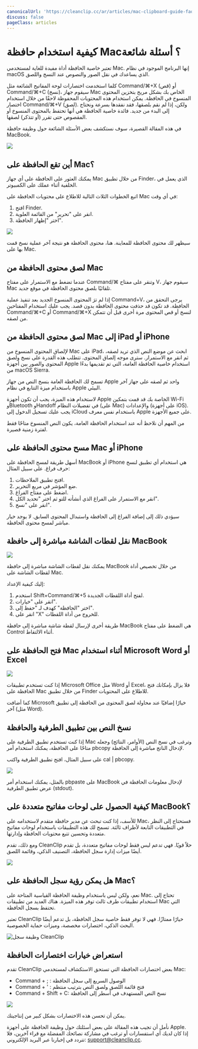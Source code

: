 ```yaml
---
canonicalUrl: 'https://cleanclip.cc/ar/articles/mac-clipboard-guide-faq-tips-tricks'
discuss: false
pageClass: articles
---
```


# كيفية استخدام حافظة Mac؟ أسئلة شائعة

تعتبر خاصية الحافظة أداة مفيدة للغاية لمستخدمي Mac. إنها البرنامج الموجود في نظام macOS الذي يساعدك في نقل الصور والنصوص عند النسخ واللصق.

كلما استخدمت اختصارات لوحة المفاتيح الشائعة مثل Command/⌘+X (قص) أو Command/⌘+C (نسخ)، سيقوم جهاز Mac الخاص بك بشكل مريح بتخزين المحتوى المنسوخ في الحافظة. يمكن استخدام هذه المحتويات المحفوظة لاحقًا من خلال استخدام اختصار Command/⌘+V (لصق). ولكن، إذا لم نقم بلصقها، فقد نفقدها بسرعة ونحتاج إلى البدء من جديد. فائدة خاصية الحافظة هي أنها تحتفظ بالمحتوى المنسوخ أو المقصوص حتى تقرر (أو تتذكر) لصقها.

في هذه المقالة القصيرة، سوف نستكشف بعض الأسئلة الشائعة حول وظيفة حافظة MacBook.

![](/images/mac_clipboard_cover1.png)

## أين تقع الحافظة على Mac؟

يمكنك العثور على الحافظة على أي جهاز Mac من خلال تطبيق Finder، الذي يعمل في الخلفية أثناء عملك على الكمبيوتر.

اتبع الخطوات الثلاث التالية للاطلاع على محتويات الحافظة على Mac في أي وقت:

1. افتح Finder.
2. انقر على "تحرير" من القائمة العلوية.
3. اختر "إظهار الحافظة".

![](/images/blogs/view_macos_clipboard_step1.png)

سيظهر لك محتوى الحافظة للمعاينة. هنا، محتوى الحافظة هو نتيجة آخر عملية نسخ قمت بها على Mac.

## لصق محتوى الحافظة من Mac

عندما تضغط مع الاستمرار على مفتاح Command/⌘ وتنقر على مفتاح V، سيقوم جهاز Mac تلقائيًا بلصق محتوى الحافظة في موقع جديد.

إذا لم ترَ المحتوى المنسوخ الجديد بعد تنفيذ عملية Command+V، يرجى التحقق من الحافظة. قد تكون قد حذفت محتوى الحافظة بدون قصد. يجب عليك استخدام المفتاحين Command/⌘+C أو Command/⌘+X لنسخ أو قص المحتوى مرة أخرى قبل أن تتمكن من لصقه.

## لصق محتوى الحافظة من Mac إلى iPad أو iPhone

لإلصاق المحتوى المنسوخ من Mac على iPad، ابحث عن موضع النص الذي تريد لصقه، ثم انقر مع الاستمرار. سترى موجه إلصاق المحتوى. تتطلب هذه القدرة على نسخ ولصق المحتوى والصور بين أجهزة Apple استخدام خاصية الحافظة العامة، التي تم تقديمها بدءًا من macOS Sierra.

تسمح لك الحافظة العامة بنسخ النص من جهاز Apple واحد ثم لصقه على جهاز آخر باستخدام ميزة التتابع في نظام Apple البيئي.

لاستخدام هذه الميزة، يجب أن تكون أجهزة Apple الخاصة بك قد قمت بتمكين Wi-Fi وBluetooth وHandoff في تفضيلات النظام (على Mac) والإعدادات (على أجهزة iOS). يجب عليك تسجيل الدخول إلى iCloud باستخدام نفس معرف Apple على جميع الأجهزة.

من المهم أن نلاحظ أنه عند استخدام الحافظة العامة، يكون النص المنسوخ متاحًا فقط لفترة زمنية قصيرة.

## مسح محتوى الحافظة على Mac أو iPhone

أسهل طريقة لمسح الحافظة على MacBook أو iPhone هي استخدام أي تطبيق لنسخ حرف فراغ. على سبيل المثال:

1. افتح تطبيق الملاحظات.
2. ضع المؤشر في مربع التحرير.
3. اضغط على مفتاح الفراغ.
4. انقر مع الاستمرار على الفراغ الذي أنشأته للتو ثم اختر "تحديد الكل".
5. انقر على "نسخ".

سيؤدي ذلك إلى إضافة الفراغ إلى الحافظة واستبدال المحتوى السابق. لا يوجد خيار مباشر لمسح محتوى الحافظة.

## نقل لقطات الشاشة مباشرة إلى حافظة MacBook

![](/images/move_screenshots_to_clipboard.png)

يمكنك نقل لقطات الشاشة مباشرة إلى حافظة MacBook من خلال تخصيص أداة لقطات الشاشة على Mac.

إليك كيفية الإعداد:

1. استخدم Shift+Command/⌘+5 لفتح أداة اللقطات الجديدة.
2. انقر على "خيارات".
3. اختر "الحافظة" كهدف لـ "حفظ إلى".
4. انقر على "X" للخروج من أداة اللقطات.

طريقة أخرى لإرسال لقطة شاشة مباشرة إلى حافظة MacBook هي الضغط على مفتاح Control أثناء الالتقاط.

## فتح الحافظة على Mac أثناء استخدام Microsoft Word أو Excel

![](/images/open_clipboard_when_using_word_excel.png)

إذا كنت تستخدم تطبيقات Microsoft Office مثل Word أو Excel، فلا يزال بإمكانك فتح الحافظة على Mac من خلال تطبيق Finder للاطلاع على المحتويات.

كما أضافت Microsoft خيارًا إضافيًا عند محاولة لصق المحتوى من الحافظة إلى تطبيق آخر (مثل Word).

## نسخ النص بين تطبيق الطرفية والحافظة

إذا كنت تستخدم تطبيق الطرفية على Mac وترغب في نسخ النص (الأوامر، النتائج) وجعله متاحًا على الحافظة، يمكنك استخدام أمر pbcopy لإدخال الناتج مباشرة إلى الحافظة.

على سبيل المثال، افتح تطبيق الطرفية واكتب cal | pbcopy.

![](/images/pbcopy_in_terminal.png)

بالمثل، يمكنك استخدام أمر pbpaste على MacBook لإدخال معلومات الحافظة في عرض تطبيق الطرفية (stdout).

## كيفية الحصول على لوحات مفاتيح متعددة على MacBook؟

للأسف، إذا كنت تبحث عن مدير حافظة متقدم لاستخدامه على Mac، فستحتاج إلى النظر في التطبيقات التابعة لأطراف ثالثة. تسمح لك هذه التطبيقات باستخدام لوحات مفاتيح متعددة وتحسين تتبع محتويات الحافظة وإدارتها.

ومع ذلك، تقدم CleanClip حلاً قويًا. فهي تدعم ليس فقط لوحات مفاتيح متعددة، بل تقدم أيضًا ميزات إدارة سجل الحافظة، التصنيف الذكي، وقائمة اللصق.

![](/images/blogs/theme.png)

## هل يمكن رؤية سجل الحافظة على Mac؟

نعم، ولكن ليس باستخدام وظيفة الحافظة القياسية المتاحة على Mac. تحتاج إلى استخدام تطبيقات طرف ثالث توفر هذه الميزة. هناك العديد من تطبيقات Mac التي تحتفظ بسجل الحافظة.

تعتبر CleanClip خيارًا ممتازًا. فهي لا توفر فقط خاصية سجل الحافظة، بل تدعم أيضًا البحث الذكي، اختصارات مخصصة، وميزات حماية الخصوصية.

![وظيفة سجل CleanClip](/images/mac_clipboard_manager_cleanclip_copied_lists.png)

## استعراض خيارات اختصارات الحافظة

تقدم CleanClip بعض اختصارات الحافظة التي تستحق الاستكشاف لمستخدمي Mac:

- Command + ; : الوصول السريع إلى سجل الحافظة
- Command + ' : فتح قائمة اللصق ولصق النص بترتيب منتظم
- Command + Shift + C: نسخ النص المستهدف في أسطر إلى الحافظة

![](/images/cleanclip_shortcuts_all_list.png)

يمكن أن تحسن هذه الاختصارات بشكل كبير من إنتاجيتك.

نأمل أن تجيب هذه المقالة على بعض أسئلتك حول وظيفة الحافظة على أجهزة Apple. إذا كان لديك أي استفسارات أو ترغب في مشاركة نصائحك المفضلة مع قراء آخرين، فلا تتردد في إخبارنا عبر البريد الإلكتروني: support@cleanclip.cc.
